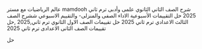 عالم الرياضيات مع مستر mamdooh 
شرح الصف الثاني الثانوي علمى وأدبى ترم ثاني 2025
حل التقييمات الأسبوعية الاداء الصفى والمنزلى- والتقييم الاسبوعي 
ششرح الصف الثالث الاعدادي ترم ثاني 2025
حل تقييمات الصف الاول الثانوي ترم ثاني,2025
,حل تقييمات الصف الثانى الاعدادى ترم ثاني 2025

حل
